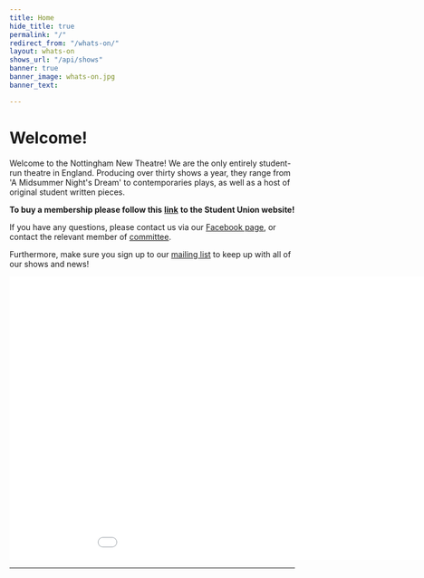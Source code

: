 ```yaml
---
title: Home
hide_title: true
permalink: "/"
redirect_from: "/whats-on/"
layout: whats-on
shows_url: "/api/shows"
banner: true
banner_image: whats-on.jpg
banner_text: 

---
```

# Welcome!

Welcome to the Nottingham New Theatre! We are the only entirely student-run theatre in England. Producing over thirty shows a year, they range from 'A Midsummer Night's Dream' to contemporaries plays, as well as a host of original student written pieces.

**To buy a membership please follow this** [**link**](https://su.nottingham.ac.uk/activities/view/new-theatre) **to the Student Union website!**

If you have any questions, please contact us via our [Facebook page](https://www.facebook.com/thenottinghamnewtheatre), or contact the relevant member of [committee](/about/#committee "Committee").

Furthermore, make sure you sign up to our [mailing list](https://newtheatre.us3.list-manage.com/subscribe?u=ce5311ce46fe45638f90f4022&id=97e4899eb8) to keep up with all of our shows and news!

<iframe src="[https://calendar.google.com/calendar/embed?height=500&wkst=2&bgcolor=%239E69AF&ctz=Europe%2FLondon&title=What](https://calendar.google.com/calendar/embed?height=500&wkst=2&bgcolor=%239E69AF&ctz=Europe%2FLondon&title=What "https://calendar.google.com/calendar/embed?height=500&wkst=2&bgcolor=%239E69AF&ctz=Europe%2FLondon&title=What")'s%20On&hl=en_GB&mode=MONTH&src=Y19hNDE3MjcxNzA1MDE0MzFlNjIwZTE0MjVlNTRmZDYxZjkwZmQ4MjM0OGFiNTlhZjQ5NWM5OTViNWEzNjYwNTljQGdyb3VwLmNhbGVuZGFyLmdvb2dsZS5jb20&color=%23795548" style="border-width:0" width="1000" height="500" frameborder="0" scrolling="no"></iframe>

<hr class="w-75">